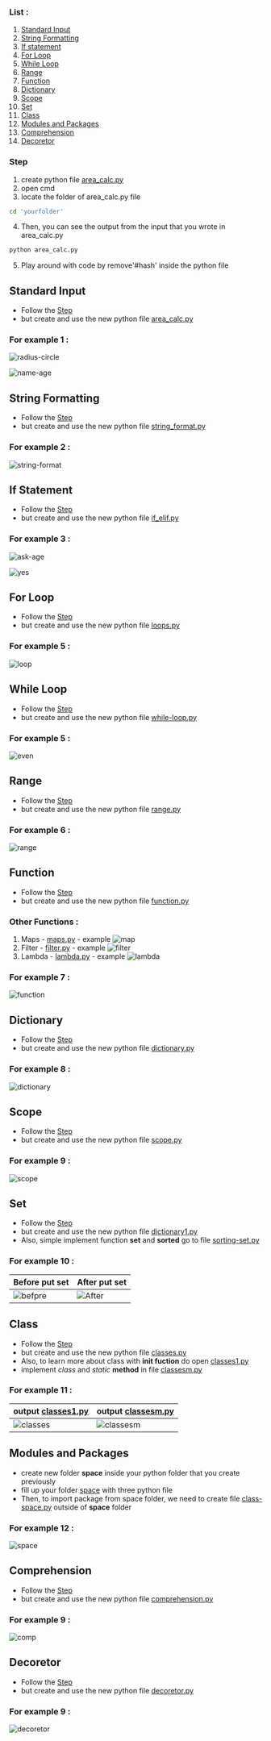 ### List :
  1. [Standard Input](#Standard-Input) 
  2. [String Formatting](#String-Formatting)
  3. [If statement](#If-statement)
  4. [For Loop](#For-Loop)
  5. [While Loop](#While-Loop)
  6. [Range](#Range)
  7. [Function](#Function)
  8. [Dictionary](#Dictionary)
  9. [Scope](#Scope)
  10. [Set](#Set)
  11. [Class](#Class)
  12. [Modules and Packages](#Modules-and-Packages)
  13. [Comprehension](#Comprehension)
  14. [Decoretor](#Decoretor)
### Step 
  1. create python file [area_calc.py](https://github.com/0732sta/starter-python/blob/master/standard-input/area_calc.py)
  2. open cmd
  3. locate the folder of area_calc.py file
  ```bash
  cd 'yourfolder'
  ```
  4. Then, you can see the output from the input that you wrote in area_calc.py
  ```bash
  python area_calc.py
  ```
  5. Play around with code by remove'#hash' inside the python file
## Standard Input  
- Follow the [Step](#Step) 
- but create and use the new python file [area_calc.py](https://github.com/0732sta/starter-python/blob/master/standard-input/area_calc.py)
### For example 1 :
![radius-circle](calc-circle.png)

![name-age](name-age.jpg)

## String Formatting
- Follow the [Step](#Step) 
- but create and use the new python file [string_format.py](https://github.com/0732sta/starter-python/blob/master/standard-input/string_format.py)
### For example 2 :
![string-format](str-for.png)

## If Statement
- Follow the [Step](#Step) 
- but create and use the new python file [if_elif.py](https://github.com/0732sta/starter-python/blob/master/standard-input/if_elif.py)
### For example 3 :
![ask-age](ask-age.png)

![yes](y-n.png)

## For Loop
- Follow the [Step](#Step) 
- but create and use the new python file [loops.py](https://github.com/0732sta/starter-python/blob/master/standard-input/loops.py)
### For example 5 :
![loop](loop.png)

## While Loop
- Follow the [Step](#Step) 
- but create and use the new python file [while-loop.py](https://github.com/0732sta/starter-python/blob/master/standard-input/while-loop.py)
### For example 5 :
![even](even-while.png)

## Range
- Follow the [Step](#Step) 
- but create and use the new python file [range.py](https://github.com/0732sta/starter-python/blob/master/standard-input/range.py)
### For example 6 :
![range](range.png)

## Function
- Follow the [Step](#Step) 
- but create and use the new python file [function.py](https://github.com/0732sta/starter-python/blob/master/standard-input/function.py)
### Other Functions :
  1. Maps
    - [maps.py](https://github.com/0732sta/starter-python/blob/master/standard-input/maps.py)
    - example
      ![map](map.png)
  2. Filter
    - [filter.py](https://github.com/0732sta/starter-python/blob/master/standard-input/filter.py)
    - example
      ![filter](filter.png)
  3. Lambda
    - [lambda.py](https://github.com/0732sta/starter-python/blob/master/standard-input/lambda.py)
    - example
      ![lambda](lambda.png)
### For example 7 :
![function](function.png)

## Dictionary
- Follow the [Step](#Step) 
- but create and use the new python file [dictionary.py](https://github.com/0732sta/starter-python/blob/master/standard-input/dictionary.py)
### For example 8 :
![dictionary](dictionary.png)

## Scope
- Follow the [Step](#Step) 
- but create and use the new python file [scope.py](https://github.com/0732sta/starter-python/blob/master/standard-input/scope.py)
### For example 9 :
![scope](scope.png)

## Set
- Follow the [Step](#Step) 
- but create and use the new python file [dictionary1.py](https://github.com/0732sta/starter-python/blob/master/standard-input/dictionary1.py)
- Also, simple implement function **set** and **sorted** go to file [sorting-set.py](https://github.com/0732sta/starter-python/blob/master/type/sorting-set.py)
### For example 10 :
Before put **set** | After put **set**
------------ | -------------
![befpre](bfr-sort.png) | ![After](after-set.png)

## Class
- Follow the [Step](#Step) 
- but create and use the new python file [classes.py](https://github.com/0732sta/starter-python/blob/master/standard-input/classes.py)
- Also, to learn more about class with **init fuction** do open [classes1.py](https://github.com/0732sta/starter-python/blob/master/standard-input/classes1.py)
- implement *class* and *static* **method** in file [classesm.py](https://github.com/0732sta/starter-python/blob/master/standard-input/classesm.py)
### For example 11 :
output [classes1.py](https://github.com/0732sta/starter-python/blob/master/standard-input/classes1.py) | output [classesm.py](https://github.com/0732sta/starter-python/blob/master/standard-input/classesm.py)
------------ | -------------
![classes](classes.png) | ![classesm](classesm.png)

## Modules and Packages
- create new folder **space** inside your python folder that you create previously
- fill up your folder [space](https://github.com/0732sta/starter-python/tree/master/space) with three python file
- Then, to import package from space folder, we need to create file [class-space.py](https://github.com/0732sta/starter-python/blob/master/class-space.py) outside of **space** folder 
### For example 12 :
![space](space.png)

## Comprehension
- Follow the [Step](#Step) 
- but create and use the new python file [comprehension.py](https://github.com/0732sta/starter-python/blob/master/standard-input/Comprehension.py)
### For example 9 :
![comp](comp.png)

## Decoretor
- Follow the [Step](#Step) 
- but create and use the new python file [decoretor.py](https://github.com/0732sta/starter-python/blob/master/standard-input/decoretor.py)
### For example 9 :
![decoretor](decoretor.png)
